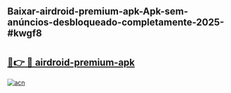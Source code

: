 ## Baixar-airdroid-premium-apk-Apk-sem-anúncios-desbloqueado-completamente-2025-#kwgf8

# <h2><a href="https://ainizakaria.my?title=airdroid-premium-apk&ref=20M">🔗👉 🔴 airdroid-premium-apk</a></h2>

[![acn](https://github.com/user-attachments/assets/0f9c940e-d8b0-45ae-aac7-cd30a18b3e1c)](https://ainizakaria.my?title=airdroid-premium-apk&ref=20M)

